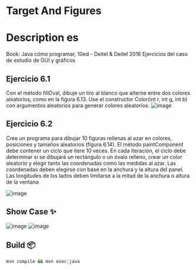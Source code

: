 # Target And Figures

# Description es
Book: Java cómo programar, 10ed - Deitel & Deitel 2016
Ejercicios del caso de estudio de GUI y gráficos 
## Ejercicio 6.1
Con el método fillOval, dibuje un tiro al blanco que alterne entre dos colores aleatorios, como en la figura 6.13. Use el constructor Color(int r, int g, int b) con argumentos aleatorios para generar colores aleatorios.
![image](https://github.com/Johan-Palacios/targetShootingAndFigures/assets/77251405/4fda9ff3-ff3a-4627-a78b-803b132ea57c)

## Ejercicio 6.2
Cree un programa para dibujar 10 figuras rellenas al azar en colores, posiciones y tamaños aleatorios (figura 6.14). El método paintComponent debe contener un ciclo que itere 10 veces. En cada iteración, el ciclo debe determinar si se dibujará un rectángulo o un óvalo relleno, crear un color aleatorio y elegir tanto las coordenadas como las medidas al azar. Las coordenadas deben elegirse con base en la anchura y la altura del panel. Las longitudes de los lados deben limitarse a la mitad de la anchura o altura de la ventana

![image](https://github.com/Johan-Palacios/targetShootingAndFigures/assets/77251405/727c4a87-20d4-4c4e-840a-dd93ede72677)


## Show Case ✨

![image](https://github.com/Johan-Palacios/targetShootingAndFigures/assets/77251405/96941227-1edb-4d78-b1f3-0a09d1e5f944)
![image](https://github.com/Johan-Palacios/targetShootingAndFigures/assets/77251405/9cb195e2-e959-43d4-bdb9-4198f78b1f95)



## Build 📦

```bash
mvn compile && mvn exec:java

```
